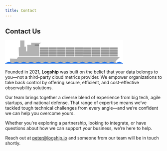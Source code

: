 ```yaml
---
title: Contact
---
```


## Contact Us

![logo](../../static/img/homepage/logship_logo_dynamic_v1.svg)

Founded in 2021, **Logship** was built on the belief that your data belongs to you—not a third-party cloud metrics provider. We empower organizations to take back control by offering secure, efficient, and cost-effective observability solutions.

Our team brings together a diverse blend of experience from big tech, agile startups, and national defense. That range of expertise means we’ve tackled tough technical challenges from every angle—and we’re confident we can help you overcome yours.

Whether you're exploring a partnership, looking to integrate, or have questions about how we can support your business, we’re here to help.

Reach out at [peter@logship.io](mailto:peter@logship.io) and someone from our team will be in touch shortly.
